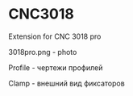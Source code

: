 # CNC3018

Extension for CNC 3018 pro

3018pro.png - photo

Profile - чертежи профилей

Clamp - внешний вид фиксаторов


